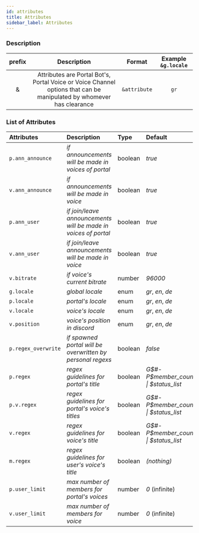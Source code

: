 ```yaml
---
id: attributes
title: Attributes
sidebar_label: Attributes
---
```


### Description

| prefix |                                                     Description                                                      |    Format    | Example `&g.locale` |
| :----: | :------------------------------------------------------------------------------------------------------------------: | :----------: | :-----------------: |
|   &    | Attributes are Portal Bot's, Portal Voice or Voice Channel options that can be manipulated by whomever has clearance | `&attribute` |        `gr`         |

### List of Attributes

| Attributes          | Description                                                    | Type    | Default                                |
| :------------------ | :------------------------------------------------------------- | :------ | :------------------------------------- |
| `p.ann_announce`    | _if announcements will be made in voices of portal_            | boolean | _true_                                 |
| `v.ann_announce`    | _if announcements will be made in voice_                       | boolean | _true_                                 |
| `p.ann_user`        | _if join/leave announcements will be made in voices of portal_ | boolean | _true_                                 |
| `v.ann_user`        | _if join/leave announcements will be made in voice_            | boolean | _true_                                 |
| `v.bitrate`         | _if voice's current bitrate_                                   | number  | _96000_                                |
| `g.locale`          | _global locale_                                                | enum    | _gr_, _en_, _de_                       |
| `p.locale`          | _portal's locale_                                              | enum    | _gr_, _en_, _de_                       |
| `v.locale`          | _voice's locale_                                               | enum    | _gr_, _en_, _de_                       |
| `v.position`        | _voice's position in discord_                                  | enum    | _gr_, _en_, _de_                       |
| `p.regex_overwrite` | _if spawned portal will be overwritten by personal regexs_     | boolean | _false_                                |
| `p.regex`           | _regex guidelines for portal's title_                          | boolean | _G$#-P$member\_count \| $status\_list_ |
| `p.v.regex`         | _regex guidelines for portal's voice's titles_                 | boolean | _G$#-P$member\_count \| $status\_list_ |
| `v.regex`           | _regex guidelines for voice's title_                           | boolean | _G$#-P$member\_count \| $status\_list_ |
| `m.regex`           | _regex guidelines for user's voice's title_                    | boolean | _(nothing)_                            |
| `p.user_limit`      | _max number of members for portal's voices_                    | number  | _0_ (infinite)                         |
| `v.user_limit`      | _max number of members for voice_                              | number  | _0_ (infinite)                         |
